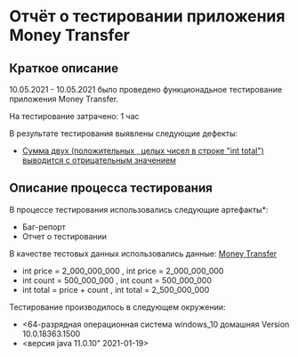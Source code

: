 # Отчёт о тестировании приложения Money Transfer

## Краткое описание

10.05.2021 - 10.05.2021  было проведено функционадьное тестирование приложения Money Transfer.

На тестирование затрачено: 1 час

В результате тестирования выявлены следующие дефекты:
* [Сумма двух (положительных , целых чисел в строке "int total") выводится с отрицательным значением](https://github.com/ivan3035789/test_2/issues/1)

## Описание процесса тестирования

В процессе тестирования использовались следующие артефакты*:
* Баг-репорт
* Отчет о тестировании


В качестве тестовых данных использовались данные: [Money Transfer](https://github.com/netology-code/javaqa-homeworks/tree/master/programming)

* int price = 2_000_000_000 ,     int price = 2_000_000_000
* int count = 500_000_000    ,    int count = 500_000_000
* int total = price + count   ,   int total = 2_500_000_000

Тестирование производилось в следующем окружении:
* <64-разрядная операционная система windows_10 домашняя Version 10.0.18363.1500
* <версия java 11.0.10" 2021-01-19>